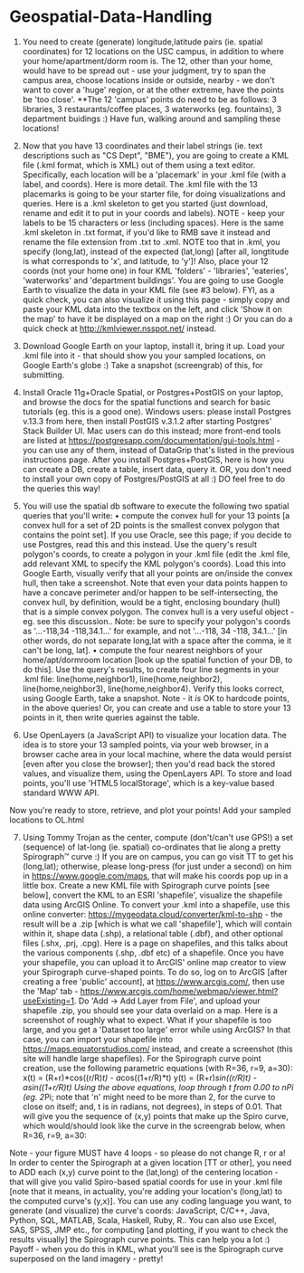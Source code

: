 # Geospatial-Data-Handling

1. You need to create (generate) longitude,latitude pairs (ie. spatial coordinates) for 12 locations on the USC campus, in addition to where your home/apartment/dorm room is.
The 12, other than your home, would have to be spread out - use your judgment, try to span the campus area, choose locations inside or outside, nearby - we don't want to cover a 'huge' region, or at the other extreme, have the points be 'too close'.
**The 12 'campus' points do need to be as follows: 3 libraries, 3 restaurants/coffee places, 3 waterworks (eg. fountains), 3 department buidings :) Have fun, walking around and sampling these locations!

2. Now that you have 13 coordinates and their label strings (ie. text descriptions such as "CS Dept", "BME"), you are going to create a KML file (.kml format, which is XML) out of them using a text editor. Specifically, each location will be a 'placemark' in your .kml file (with a label, and coords). Here is more detail. The .kml file with the 13 placemarks is going to be your starter file, for doing visualizations and queries. Here is a .kml skeleton to get you started (just download, rename and edit it to put in your coords and labels). NOTE - keep your labels to be 15 characters or less (including spaces). Here is the same .kml skeleton in .txt format, if you'd like to RMB save it instead and rename the file extension from .txt to .xml. NOTE too that in .kml, you specify (long,lat), instead of the expected (lat,long) [after all, longtitude is what corresponds to 'x', and latitude, to 'y']! Also, place your 12 coords (not your home one) in four KML 'folders' - 'libraries', 'eateries', 'waterworks' and 'department buildings'.
You are going to use Google Earth to visualize the data in your KML file (see #3 below). FYI, as a quick check, you can also visualize it using this page - simply copy and paste your KML data into the textbox on the left, and click 'Show it on the map' to have it be displayed on a map on the right :) Or you can do a quick check at http://kmlviewer.nsspot.net/ instead.

3. Download Google Earth on your laptop, install it, bring it up. Load your .kml file into it - that should show you your sampled locations, on Google Earth's globe :) Take a snapshot (screengrab) of this, for submitting.

4. Install Oracle 11g+Oracle Spatial, or Postgres+PostGIS on your laptop, and browse the docs for the spatial functions and search for basic tutorials (eg. this is a good one).
Windows users: please install Postgres v.13.3 from here, then install PostGIS v.3.1.2 after starting Postgres' Stack Builder UI. Mac users can do this instead; more front-end tools are listed at https://postgresapp.com/documentation/gui-tools.html - you can use any of them, instead of DataGrip that's listed in the previous instructions page.
After you install Postgres+PostGIS, here is how you can create a DB, create a table, insert data, query it.
OR, you don't need to install your own copy of Postgres/PostGIS at all :) DO feel free to do the queries this way!

5. You will use the spatial db software to execute the following two spatial queries that you'll write:
• compute the convex hull for your 13 points [a convex hull for a set of 2D points is the smallest convex polygon that contains the point set]. If you use Oracle, see this page; if you decide to use Postgres, read this and this instead. Use the query's result polygon's coords, to create a polygon in your .kml file (edit the .kml file, add relevant XML to specify the KML polygon's coords). Load this into Google Earth, visually verify that all your points are on/inside the convex hull, then take a screenshot. Note that even your data points happen to have a concave perimeter and/or happen to be self-intersecting, the convex hull, by definition, would be a tight, enclosing boundary (hull) that is a simple convex polygon. The convex hull is a very useful object - eg. see this discussion.. Note: be sure to specify your polygon's coords as '...-118,34 -118,34.1...' for example, and not '...-118, 34 -118, 34.1...' [in other words, do not separate long,lat with a space after the comma, ie it can't be long, lat].
• compute the four nearest neighbors of your home/apt/dormroom location [look up the spatial function of your DB, to do this]. Use the query's results, to create four line segments in your .kml file: line(home,neighbor1), line(home,neighbor2), line(home,neighbor3), line(home,neighbor4). Verify this looks correct, using Google Earth, take a snapshot.
Note - it *is* OK to hardcode points, in the above queries! Or, you can create and use a table to store your 13 points in it, then write queries against the table.

6. Use OpenLayers (a JavaScript API) to visualize your location data. The idea is to store your 13 sampled points, via your web browser, in a browser cache area in your local machine, where the data would persist [even after you close the browser]; then you'd read back the stored values, and visualize them, using the OpenLayers API. To store and load points, you'll use 'HTML5 localStorage', which is a key-value based standard WWW API.

Now you're ready to store, retrieve, and plot your points!
Add your sampled locations to OL.html

7. Using Tommy Trojan as the center, compute (don't/can't use GPS!) a set (sequence) of lat-long (ie. spatial) co-ordinates that lie along a pretty Spirograph™ curve :)
If you are on campus, you can go visit TT to get his (long,lat); otherwise, please long-press (for just under a second) on him in https://www.google.com/maps, that will make his coords pop up in a little box.
Create a new KML file with Spirograph curve points [see below], convert the KML to an ESRI 'shapefile', visualize the shapefile data using ArcGIS Online.
To convert your .kml into a shapefile, use this online converter: https://mygeodata.cloud/converter/kml-to-shp - the result will be a .zip [which is what we call 'shapefile'], which will contain within it, shape data (.shp), a relational table (.dbf), and other optional files (.shx, .prj, .cpg). Here is a page on shapefiles, and this talks about the various components (.shp, .dbf etc) of a shapefile.
Once you have your shapefile, you can upload it to ArcGIS' online map creator to view your Spirograph curve-shaped points. To do so, log on to ArcGIS [after creating a free 'public' account], at https://www.arcgis.com/, then use the 'Map' tab - https://www.arcgis.com/home/webmap/viewer.html?useExisting=1. Do 'Add -> Add Layer from File', and upload your shapefile .zip, you should see your data overlaid on a map. Here is a screenshot of roughly what to expect.
What if your shapefile is too large, and you get a 'Dataset too large' error while using ArcGIS? In that case, you can import your shapefile into https://maps.equatorstudios.com/ instead, and create a screenshot (this site will handle large shapefiles).
For the Spirograph curve point creation, use the following parametric equations (with R=36, r=9, a=30):
x(t) = (R+r)*cos((r/R)*t) - a*cos((1+r/R)*t)
y(t) = (R+r)*sin((r/R)*t) - a*sin((1+r/R)*t)
Using the above equations, loop through t from 0.00 to n*Pi (eg. 2*Pi; note that 'n' might need to be more than 2, for the curve to close on itself; and, t is in radians, not degrees), in steps of 0.01. That will give you the sequence of (x,y) points that make up the Spiro curve, which would/should look like the curve in the screengrab below, when R=36, r=9, a=30:

Note - your figure MUST have 4 loops - so please do not change R, r or a!
In order to center the Spirograph at a given location [TT or other], you need to ADD each (x,y) curve point to the (lat,long) of the centering location - that will give you valid Spiro-based spatial coords for use in your .kml file [note that it means, in actuality, you're adding your location's (long,lat) to the computed curve's (y,x)]. You can use any coding language you want, to generate (and visualize) the curve's coords: JavaScript, C/C++, Java, Python, SQL, MATLAB, Scala, Haskell, Ruby, R.. You can also use Excel, SAS, SPSS, JMP etc., for computing [and plotting, if you want to check the results visually] the Spirograph curve points. This can help you a lot :)
Payoff - when you do this in KML, what you'll see is the Spirograph curve superposed on the land imagery - pretty!
